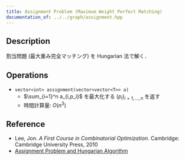 ```yaml
---
title: Assignment Problem (Maximum Weight Perfect Matching)
documentation_of: ../../graph/assignment.hpp
---
```


## Description

割当問題 (最大重み完全マッチング) を Hungarian 法で解く．

## Operations

- `vector<int> assignment(vector<vector<T>> a)`
    - $\sum_{i=1}^n a_{i,p_i}$ を最大化する $(p_i)_{i=1,\dots,n}$ を返す
    - 時間計算量: $O(n^3)$

## Reference

- Lee, Jon. *A First Course in Combinatorial Optimization*. Cambridge: Cambridge University Press, 2010
- [Assignment Problem and Hungarian Algorithm](https://www.topcoder.com/thrive/articles/Assignment%20Problem%20and%20Hungarian%20Algorithm)